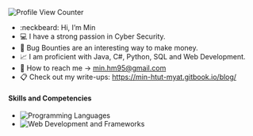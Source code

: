 ![Profile View Counter](https://komarev.com/ghpvc/?username=Gh0ULSS)

- :neckbeard: Hi, I’m Min
- :computer: I have a strong passion in Cyber Security.
- :dart: Bug Bounties are an interesting way to make money.
- :chart_with_upwards_trend: I am proficient with Java, C#, Python, SQL and Web Development.
- :email: How to reach me -> min.hm95@gmail.com
- :clipboard: Check out my write-ups: https://min-htut-myat.gitbook.io/blog/

#### Skills and Competencies

<ul>
  <li><img src="https://img.shields.io/badge/Programming%20Languages-Java%20|%20C++%20|%20C#%20|%20Python%20|%20Kotlin" alt="Programming Languages"></li>
  <li><img src="https://img.shields.io/badge/Web Development%20-HTML%20|%20CSS%20|%20JavaScript%20|%20ASP.NET%20" alt="Web Development and Frameworks"></li>
</ul>

